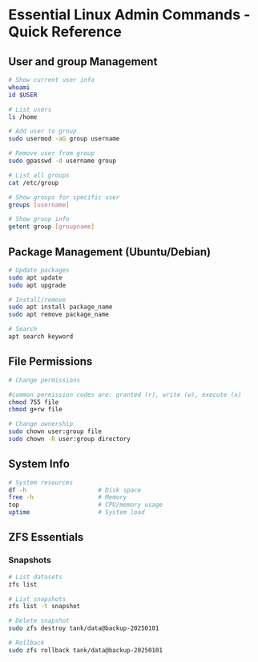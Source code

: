 # Essential Linux Admin Commands - Quick Reference

## User and group Management
```bash
# Show current user info
whoami
id $USER

# List users
ls /home

# Add user to group
sudo usermod -aG group username

# Remove user from group
sudo gpasswd -d username group

# List all groups
cat /etc/group

# Show groups for specific user
groups [username]

# Show group info
getent group [groupname]

```


## Package Management (Ubuntu/Debian)
```bash
# Update packages
sudo apt update
sudo apt upgrade

# Install/remove
sudo apt install package_name
sudo apt remove package_name

# Search
apt search keyword
```


## File Permissions
```bash
# Change permissions

#common permission codes are: granted (r), write (w), execute (x)
chmod 755 file
chmod g+rw file

# Change ownership
sudo chown user:group file
sudo chown -R user:group directory
```

## System Info
```bash
# System resources
df -h                    # Disk space
free -h                  # Memory
top                      # CPU/memory usage
uptime                   # System load


```

## ZFS Essentials


### Snapshots
```bash
# List datasets
zfs list

# List snapshots
zfs list -t snapshot

# Delete snapshot
sudo zfs destroy tank/data@backup-20250101

# Rollback
sudo zfs rollback tank/data@backup-20250101
```

